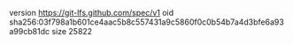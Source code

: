 version https://git-lfs.github.com/spec/v1
oid sha256:03f798a1b601ce4aac5b8c557431a9c5860f0c0b54b7a4d3bfe6a93a99cb81dc
size 25822
